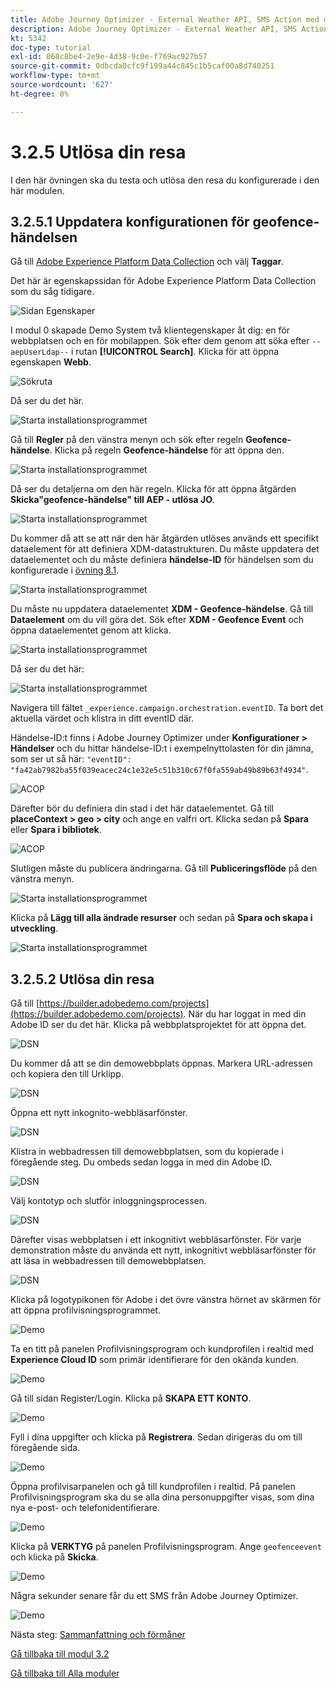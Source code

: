 ```yaml
---
title: Adobe Journey Optimizer - External Weather API, SMS Action med mera - Trigga din orkestrerade kundresa
description: Adobe Journey Optimizer - External Weather API, SMS Action med mera - Trigga din orkestrerade kundresa
kt: 5342
doc-type: tutorial
exl-id: 068c8be4-2e9e-4d38-9c0e-f769ac927b57
source-git-commit: 0dbcda0cfc9f199a44c845c1b5caf00a8d740251
workflow-type: tm+mt
source-wordcount: '627'
ht-degree: 0%

---
```


# 3.2.5 Utlösa din resa

I den här övningen ska du testa och utlösa den resa du konfigurerade i den här modulen.

## 3.2.5.1 Uppdatera konfigurationen för geofence-händelsen

Gå till [Adobe Experience Platform Data Collection](https://experience.adobe.com/launch/) och välj **Taggar**.

Det här är egenskapssidan för Adobe Experience Platform Data Collection som du såg tidigare.

![Sidan Egenskaper](./../../../modules/datacollection/module1.1/images/launch1.png)

I modul 0 skapade Demo System två klientegenskaper åt dig: en för webbplatsen och en för mobilappen. Sök efter dem genom att söka efter `--aepUserLdap--` i rutan **[!UICONTROL Search]**. Klicka för att öppna egenskapen **Webb**.

![Sökruta](./../../../modules/datacollection/module1.1/images/property6.png)

Då ser du det här.

![Starta installationsprogrammet](./images/rule1.png)

Gå till **Regler** på den vänstra menyn och sök efter regeln **Geofence-händelse**. Klicka på regeln **Geofence-händelse** för att öppna den.

![Starta installationsprogrammet](./images/rule2.png)

Då ser du detaljerna om den här regeln. Klicka för att öppna åtgärden **Skicka&quot;geofence-händelse&quot; till AEP - utlösa JO**.

![Starta installationsprogrammet](./images/rule3.png)

Du kommer då att se att när den här åtgärden utlöses används ett specifikt dataelement för att definiera XDM-datastrukturen. Du måste uppdatera det dataelementet och du måste definiera **händelse-ID** för händelsen som du konfigurerade i [övning 8.1](./ex1.md).

![Starta installationsprogrammet](./images/rule4.png)

Du måste nu uppdatera dataelementet **XDM - Geofence-händelse**. Gå till **Dataelement** om du vill göra det. Sök efter **XDM - Geofence Event** och öppna dataelementet genom att klicka.

![Starta installationsprogrammet](./images/rule5.png)

Då ser du det här:

![Starta installationsprogrammet](./images/rule6.png)

Navigera till fältet `_experience.campaign.orchestration.eventID`. Ta bort det aktuella värdet och klistra in ditt eventID där.

Händelse-ID:t finns i Adobe Journey Optimizer under **Konfigurationer > Händelser** och du hittar händelse-ID:t i exempelnyttolasten för din jämna, som ser ut så här: `"eventID": "fa42ab7982ba55f039eacec24c1e32e5c51b310c67f0fa559ab49b89b63f4934"`.

![ACOP](./images/payloadeventID.png)

Därefter bör du definiera din stad i det här dataelementet. Gå till **placeContext > geo > city** och ange en valfri ort. Klicka sedan på **Spara** eller **Spara i bibliotek**.

![ACOP](./images/payloadeventIDgeo.png)

Slutligen måste du publicera ändringarna. Gå till **Publiceringsflöde** på den vänstra menyn.

![Starta installationsprogrammet](./images/rule8.png)

Klicka på **Lägg till alla ändrade resurser** och sedan på **Spara och skapa i utveckling**.

![Starta installationsprogrammet](./images/rule9.png)

## 3.2.5.2 Utlösa din resa

Gå till [https://builder.adobedemo.com/projects](https://builder.adobedemo.com/projects). När du har loggat in med din Adobe ID ser du det här. Klicka på webbplatsprojektet för att öppna det.

![DSN](./../../../modules/gettingstarted/gettingstarted/images/web8.png)

Du kommer då att se din demowebbplats öppnas. Markera URL-adressen och kopiera den till Urklipp.

![DSN](./../../../modules/gettingstarted/gettingstarted/images/web3.png)

Öppna ett nytt inkognito-webbläsarfönster.

![DSN](./../../../modules/gettingstarted/gettingstarted/images/web4.png)

Klistra in webbadressen till demowebbplatsen, som du kopierade i föregående steg. Du ombeds sedan logga in med din Adobe ID.

![DSN](./../../../modules/gettingstarted/gettingstarted/images/web5.png)

Välj kontotyp och slutför inloggningsprocessen.

![DSN](./../../../modules/gettingstarted/gettingstarted/images/web6.png)

Därefter visas webbplatsen i ett inkognitivt webbläsarfönster. För varje demonstration måste du använda ett nytt, inkognitivt webbläsarfönster för att läsa in webbadressen till demowebbplatsen.

![DSN](./../../../modules/gettingstarted/gettingstarted/images/web7.png)

Klicka på logotypikonen för Adobe i det övre vänstra hörnet av skärmen för att öppna profilvisningsprogrammet.

![Demo](./../../../modules/datacollection/module1.2/images/pv1.png)

Ta en titt på panelen Profilvisningsprogram och kundprofilen i realtid med **Experience Cloud ID** som primär identifierare för den okända kunden.

![Demo](./../../../modules/datacollection/module1.2/images/pv2.png)

Gå till sidan Register/Login. Klicka på **SKAPA ETT KONTO**.

![Demo](./../../../modules/datacollection/module1.2/images/pv9.png)

Fyll i dina uppgifter och klicka på **Registrera**. Sedan dirigeras du om till föregående sida.

![Demo](./../../../modules/datacollection/module1.2/images/pv10.png)

Öppna profilvisarpanelen och gå till kundprofilen i realtid. På panelen Profilvisningsprogram ska du se alla dina personuppgifter visas, som dina nya e-post- och telefonidentifierare.

![Demo](./../../../modules/datacollection/module1.2/images/pv11.png)

Klicka på **VERKTYG** på panelen Profilvisningsprogram. Ange `geofenceevent` och klicka på **Skicka**.

![Demo](./images/smsdemo1.png)

Några sekunder senare får du ett SMS från Adobe Journey Optimizer.

![Demo](./images/smsdemo4.png)

Nästa steg: [Sammanfattning och förmåner](./summary.md)

[Gå tillbaka till modul 3.2](journey-orchestration-external-weather-api-sms.md)

[Gå tillbaka till Alla moduler](../../../overview.md)

